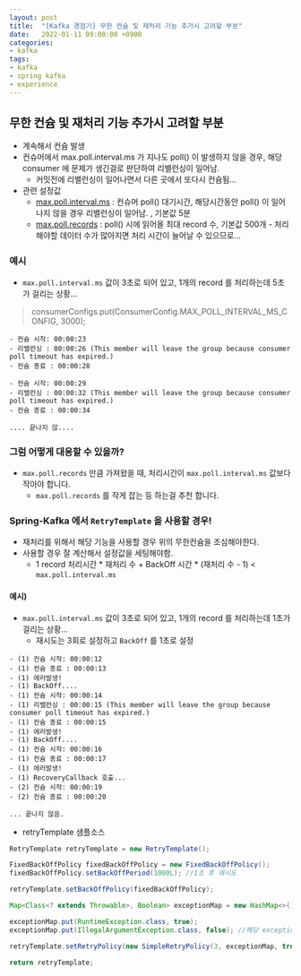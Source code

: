 ```yaml
---
layout: post
title:  "[Kafka 경험기] 무한 컨슘 및 재처리 기능 추가시 고려할 부분"
date:   2022-01-11 09:00:00 +0900
categories:
- kafka
tags:
- kafka
- spring kafka
- experience
---
```


## 무한 컨슘 및 재처리 기능 추가시 고려할 부분
- 계속해서 컨슘 발생
- 컨슈머에서 max.poll.interval.ms 가 지나도  poll() 이 발생하지 않을 경우, 해당 consumer 에 문제가 생긴걸로 판단하여 리밸런싱이 일어남.
  - 커밋전에 리밸런싱이 일어나면서 다른 곳에서 또다시 컨슘됨...
- 관련 설정값
  - [max.poll.interval.ms](https://docs.confluent.io/platform/current/installation/configuration/consumer-configs.html#consumerconfigs_max.poll.interval.ms) : 컨슈머 poll() 대기시간, 해당시간동안 poll() 이 일어나지 않을 경우 리밸런싱이 일어남. , 기본값 5분
  - [max.poll.records](https://docs.confluent.io/platform/current/installation/configuration/consumer-configs.html#consumerconfigs_max.poll.records) : poll() 시에 읽어올 최대 record 수, 기본값 500개
        - 처리해야할 데이터 수가 많아지면 처리 시간이 늘어날 수 있으므로...
### 예시
- `max.poll.interval.ms` 값이 3초로 되어 있고, 1개의 record 를 처리하는데 5초가 걸리는 상황...

> consumerConfigs.put(ConsumerConfig.MAX_POLL_INTERVAL_MS_CONFIG, 3000);

```
- 컨슘 시작: 00:00:23
- 리밸런싱 : 00:00:26 (This member will leave the group because consumer poll timeout has expired.)
- 컨슘 종료 : 00:00:28

- 컨슘 시작: 00:00:29
- 리밸런싱 : 00:00:32 (This member will leave the group because consumer poll timeout has expired.)
- 컨슘 종료 : 00:00:34 

.... 끝나지 않....
```

### 그럼 어떻게 대응할 수 있을까?
- `max.poll.records` 만큼 가져왔을 때, 처리시간이 `max.poll.interval.ms` 값보다 작아야 합니다.
  - `max.poll.records` 를 작게 잡는 등 하는걸 추천 합니다.

### Spring-Kafka 에서 `RetryTemplate` 을 사용할 경우!
- 재처리를 위해서 해당 기능을 사용할 경우 위의 무한컨슘을 조심해야한다.
- 사용할 경우 잘 계산해서 설정값을 세팅해야함.
  - 1 record 처리시간 * 재처리 수 + BackOff 시간 * (재처리 수 - 1) < `max.poll.interval.ms`

#### 예시)
- `max.poll.interval.ms` 값이 3초로 되어 있고, 1개의 record 를 처리하는데 1초가 걸리는 상황...
  - 재시도는 3회로 설정하고 `BackOff` 를 1초로 설정

```
- (1) 컨슘 시작: 00:00:12
- (1) 컨슘 종료 : 00:00:13
- (1) 에러발생!
- (1) BackOff....
- (1) 컨슘 시작: 00:00:14
- (1) 리밸런싱 : 00:00:15 (This member will leave the group because consumer poll timeout has expired.)
- (1) 컨슘 종료 : 00:00:15 
- (1) 에러발생!
- (1) BackOff....
- (1) 컨슘 시작: 00:00:16
- (1) 컨슘 종료 : 00:00:17
- (1) 에러발생!
- (1) RecoveryCallback 호출...
- (2) 컨슘 시작: 00:00:19
- (2) 컨슘 종료 : 00:00:20

... 끝나지 않음.
```

- retryTemplate 샘플소스

```java
RetryTemplate retryTemplate = new RetryTemplate();

FixedBackOffPolicy fixedBackOffPolicy = new FixedBackOffPolicy();
fixedBackOffPolicy.setBackOffPeriod(1000L); //1초 후 재시도

retryTemplate.setBackOffPolicy(fixedBackOffPolicy);

Map<Class<? extends Throwable>, Boolean> exceptionMap = new HashMap<>();

exceptionMap.put(RuntimeException.class, true);
exceptionMap.put(IllegalArgumentException.class, false); //해당 exception 은 재처리 안함.

retryTemplate.setRetryPolicy(new SimpleRetryPolicy(3, exceptionMap, true));

return retryTemplate;
```